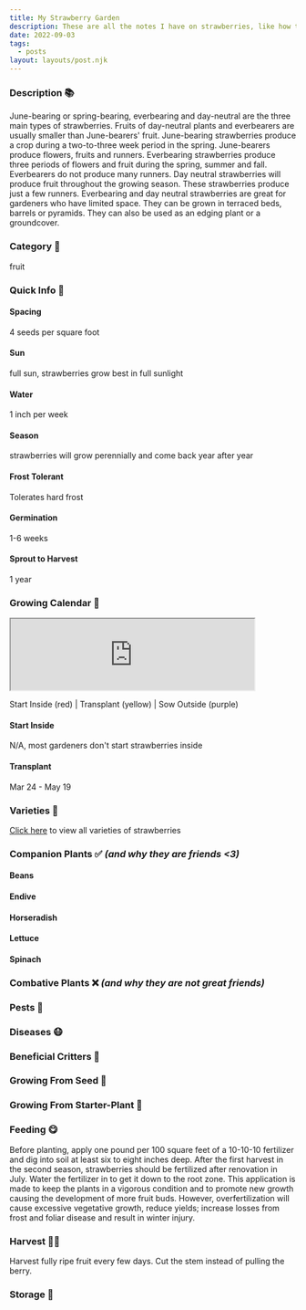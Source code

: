 ```yaml
---
title: My Strawberry Garden
description: These are all the notes I have on strawberries, like how to grow, when to grow, what companion plants are good for them, etc!
date: 2022-09-03
tags:
  - posts
layout: layouts/post.njk
---
```


### Description 📚

June-bearing or spring-bearing, everbearing and day-neutral are the three main types of strawberries. Fruits of day-neutral plants and everbearers are usually smaller than June-bearers' fruit. June-bearing strawberries produce a crop during a two-to-three week period in the spring. June-bearers produce flowers, fruits and runners. Everbearing strawberries produce three periods of flowers and fruit during the spring, summer and fall. Everbearers do not produce many runners. Day neutral strawberries will produce fruit throughout the growing season. These strawberries produce just a few runners. Everbearing and day neutral strawberries are great for gardeners who have limited space. They can be grown in terraced beds, barrels or pyramids. They can also be used as an edging plant or a groundcover.

### Category 🍓

fruit 

### Quick Info 📑

#### Spacing

4 seeds per square foot

#### Sun

full sun, strawberries grow best in full sunlight

#### Water

1 inch per week

#### Season

strawberries will grow perennially and come back year after year

#### Frost Tolerant

Tolerates hard frost

#### Germination

1-6 weeks

#### Sprout to Harvest

1 year

### Growing Calendar 📅

<iframe src="https://docs.google.com/spreadsheets/d/e/2PACX-1vRiLKsD0qGRgZBdbZQJWwEuFlp_z5yHHvyCAWye2_-V6Og3ypUTtsEtTtGbtS_Xlv5hzkaAQ2noiWc_/pubhtml?widget=true&amp;headers=false" width="85%" height="125px auto"></iframe>

Start Inside (red) | Transplant (yellow) | Sow Outside (purple)

#### Start Inside

N/A, most gardeners don't start strawberries inside

#### Transplant

Mar 24 - May 19

### Varieties 🍓
[Click here](https://strawberryplants.org/strawberry-varieties/#list-of-strawberry-types) to view all varieties of strawberries

### Companion Plants ✅ *(and why they are friends <3)*

#### Beans

#### Endive

#### Horseradish

#### Lettuce

#### Spinach

### Combative Plants ❌ *(and why they are not great friends)* 

### Pests 🐛

### Diseases 😷

### Beneficial Critters 🐞

### Growing From Seed 🌱

### Growing From Starter-Plant 🌿

### Feeding 😋

Before planting, apply one pound per 100 square feet of a 10-10-10 fertilizer and dig into soil at least six to eight inches deep. After the first harvest in the second season, strawberries should be fertilized after renovation in July. Water the fertilizer in to get it down to the root zone. This application is made to keep the plants in a vigorous condition and to promote new growth causing the development of more fruit buds. However, overfertilization will cause excessive vegetative growth, reduce yields; increase losses from frost and foliar disease and result in winter injury.

### Harvest 👨‍🌾

Harvest fully ripe fruit every few days. Cut the stem instead of pulling the berry.

### Storage 🥫
